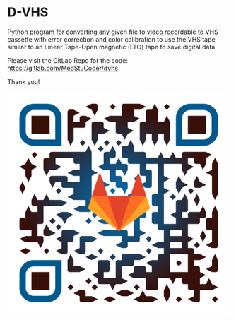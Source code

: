 # D-VHS
Python program for converting any given file to video recordable to VHS cassette with error correction and color calibration to use the VHS tape similar to an Linear Tape-Open magnetic (LTO) tape to save digital data.

Please visit the GitLab Repo for the code:
https://gitlab.com/MedStuCoder/dvhs

Thank you!

![Gitlab Page](https://github.com/MedStuCoder/D-VHS/blob/main/GitLabPageQRCode.png)


